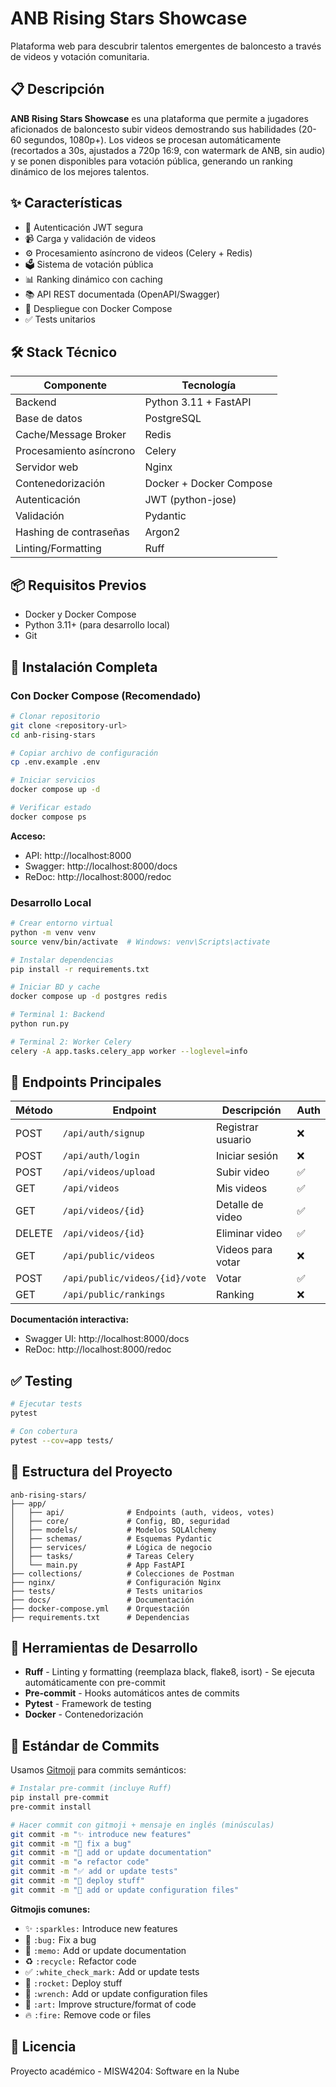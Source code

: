 # ANB Rising Stars Showcase

Plataforma web para descubrir talentos emergentes de baloncesto a través de videos y votación comunitaria.

## 📋 Descripción

**ANB Rising Stars Showcase** es una plataforma que permite a jugadores aficionados de baloncesto subir videos demostrando sus habilidades (20-60 segundos, 1080p+). Los videos se procesan automáticamente (recortados a 30s, ajustados a 720p 16:9, con watermark de ANB, sin audio) y se ponen disponibles para votación pública, generando un ranking dinámico de los mejores talentos.

## ✨ Características

- 🔐 Autenticación JWT segura
- 📹 Carga y validación de videos
- ⚙️ Procesamiento asíncrono de videos (Celery + Redis)
- 🗳️ Sistema de votación pública
- 📊 Ranking dinámico con caching
- 📚 API REST documentada (OpenAPI/Swagger)
- 🐳 Despliegue con Docker Compose
- ✅ Tests unitarios

## 🛠️ Stack Técnico

| Componente | Tecnología |
|-----------|-----------|
| Backend | Python 3.11 + FastAPI |
| Base de datos | PostgreSQL |
| Cache/Message Broker | Redis |
| Procesamiento asíncrono | Celery |
| Servidor web | Nginx |
| Contenedorización | Docker + Docker Compose |
| Autenticación | JWT (python-jose) |
| Validación | Pydantic |
| Hashing de contraseñas | Argon2 |
| Linting/Formatting | Ruff |

## 📦 Requisitos Previos

- Docker y Docker Compose
- Python 3.11+ (para desarrollo local)
- Git

## 📖 Instalación Completa

### Con Docker Compose (Recomendado)

```bash
# Clonar repositorio
git clone <repository-url>
cd anb-rising-stars

# Copiar archivo de configuración
cp .env.example .env

# Iniciar servicios
docker compose up -d

# Verificar estado
docker compose ps
```

**Acceso:**
- API: http://localhost:8000
- Swagger: http://localhost:8000/docs
- ReDoc: http://localhost:8000/redoc

### Desarrollo Local

```bash
# Crear entorno virtual
python -m venv venv
source venv/bin/activate  # Windows: venv\Scripts\activate

# Instalar dependencias
pip install -r requirements.txt

# Iniciar BD y cache
docker compose up -d postgres redis

# Terminal 1: Backend
python run.py

# Terminal 2: Worker Celery
celery -A app.tasks.celery_app worker --loglevel=info
```

## 🔌 Endpoints Principales

| Método | Endpoint | Descripción | Auth |
|--------|----------|-------------|------|
| POST | `/api/auth/signup` | Registrar usuario | ❌ |
| POST | `/api/auth/login` | Iniciar sesión | ❌ |
| POST | `/api/videos/upload` | Subir video | ✅ |
| GET | `/api/videos` | Mis videos | ✅ |
| GET | `/api/videos/{id}` | Detalle de video | ✅ |
| DELETE | `/api/videos/{id}` | Eliminar video | ✅ |
| GET | `/api/public/videos` | Videos para votar | ❌ |
| POST | `/api/public/videos/{id}/vote` | Votar | ✅ |
| GET | `/api/public/rankings` | Ranking | ❌ |

**Documentación interactiva:**
- Swagger UI: http://localhost:8000/docs
- ReDoc: http://localhost:8000/redoc

## ✅ Testing

```bash
# Ejecutar tests
pytest

# Con cobertura
pytest --cov=app tests/
```

## 📁 Estructura del Proyecto

```
anb-rising-stars/
├── app/
│   ├── api/              # Endpoints (auth, videos, votes)
│   ├── core/             # Config, BD, seguridad
│   ├── models/           # Modelos SQLAlchemy
│   ├── schemas/          # Esquemas Pydantic
│   ├── services/         # Lógica de negocio
│   ├── tasks/            # Tareas Celery
│   └── main.py           # App FastAPI
├── collections/          # Colecciones de Postman
├── nginx/                # Configuración Nginx
├── tests/                # Tests unitarios
├── docs/                 # Documentación
├── docker-compose.yml    # Orquestación
├── requirements.txt      # Dependencias
```

## 🔧 Herramientas de Desarrollo

- **Ruff** - Linting y formatting (reemplaza black, flake8, isort) - Se ejecuta automáticamente con pre-commit
- **Pre-commit** - Hooks automáticos antes de commits
- **Pytest** - Framework de testing
- **Docker** - Contenedorización

## 📝 Estándar de Commits

Usamos [Gitmoji](https://gitmoji.dev) para commits semánticos:

```bash
# Instalar pre-commit (incluye Ruff)
pip install pre-commit
pre-commit install

# Hacer commit con gitmoji + mensaje en inglés (minúsculas)
git commit -m "✨ introduce new features"
git commit -m "🐛 fix a bug"
git commit -m "📝 add or update documentation"
git commit -m "♻️ refactor code"
git commit -m "✅ add or update tests"
git commit -m "🚀 deploy stuff"
git commit -m "🔧 add or update configuration files"
```

**Gitmojis comunes:**
- ✨ `:sparkles:` Introduce new features
- 🐛 `:bug:` Fix a bug
- 📝 `:memo:` Add or update documentation
- ♻️ `:recycle:` Refactor code
- ✅ `:white_check_mark:` Add or update tests
- 🚀 `:rocket:` Deploy stuff
- 🔧 `:wrench:` Add or update configuration files
- 🎨 `:art:` Improve structure/format of code
- 🔥 `:fire:` Remove code or files

## 📄 Licencia

Proyecto académico - MISW4204: Software en la Nube
